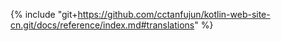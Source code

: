 {% include "git+https://github.com/cctanfujun/kotlin-web-site-cn.git/docs/reference/index.md#translations" %}
